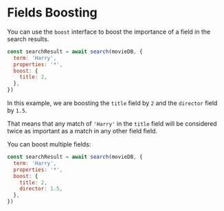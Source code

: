 # Fields Boosting

You can use the `boost` interface to boost the importance of a field in the search results.

```javascript copy
const searchResult = await search(movieDB, {
  term: 'Harry',
  properties: '*',
  boost: {
    title: 2,
  },
})
```

In this example, we are boosting the `title` field by `2` and the `director` field by `1.5`.

That means that any match of `'Harry'` in the `title` field will be considered twice as important as a match in any other field field.

You can boost multiple fields:

```javascript copy
const searchResult = await search(movieDB, {
  term: 'Harry',
  properties: '*',
  boost: {
    title: 2,
    director: 1.5,
  },
})
```